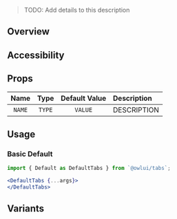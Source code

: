 > TODO: Add details to this description

## Overview

## Accessibility

## Props

|  Name  |  Type  | Default Value | Description |
| :----: | :----: | :-----------: | :---------- |
| `NAME` | `TYPE` |    `VALUE`    | DESCRIPTION |

## Usage

### Basic Default

```jsx
import { Default as DefaultTabs } from `@owlui/tabs`;

<DefaultTabs {...args}>
</DefaultTabs>
```

## Variants
